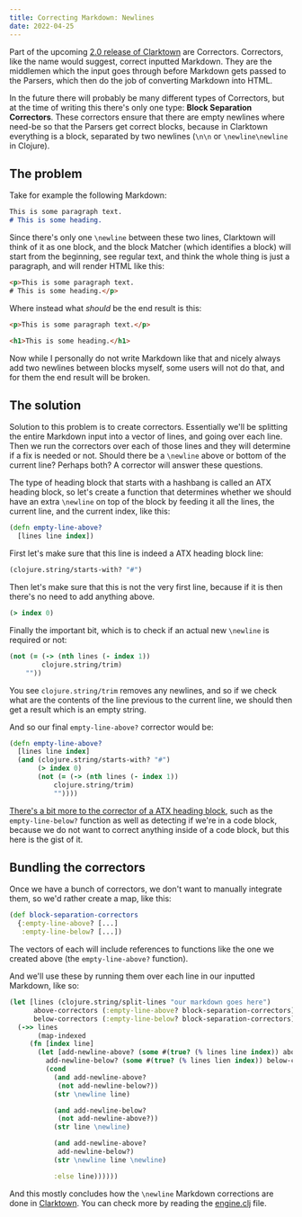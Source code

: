 ```yaml
---
title: Correcting Markdown: Newlines
date: 2022-04-25
---
```


Part of the upcoming [2.0 release of Clarktown](https://github.com/askonomm/clarktown/milestone/2) are Correctors. Correctors, like the name would suggest, correct inputted Markdown. They are the middlemen which the input goes through before Markdown gets passed to the Parsers, which then do the job of converting Markdown into HTML.

In the future there will probably be many different types of Correctors, but at the time of writing this there's only one type: **Block Separation Correctors**. These correctors ensure that there are empty newlines where need-be so that the Parsers get correct blocks, because in Clarktown everything is a block, separated by two newlines (`\n\n` or `\newline\newline` in Clojure). 

## The problem 

Take for example the following Markdown:

```markdown
This is some paragraph text.
# This is some heading.
```

Since there's only one `\newline` between these two lines, Clarktown will think of it as one block, and the block Matcher (which identifies a block) will start from the beginning, see regular text, and think the whole thing is just a paragraph, and will render HTML like this:

```html
<p>This is some paragraph text.
# This is some heading.</p>
```

Where instead what _should_ be the end result is this:

```html
<p>This is some paragraph text.</p>

<h1>This is some heading.</h1>
```

Now while I personally do not write Markdown like that and nicely always add two newlines between blocks myself, some users will not do that, and for them the end result will be broken.

## The solution

Solution to this problem is to create correctors. Essentially we'll be splitting the entire Markdown input into a vector of lines, and going over each line. Then we run the correctors over each of those lines and they will determine if a fix is needed or not. Should there be a `\newline` above or bottom of the current line? Perhaps both? A corrector will answer these questions.

The type of heading block that starts with a hashbang is called an ATX heading block, so let's create a function that determines whether we should have an extra `\newline` on top of the block by feeding it all the lines, the current line, and the current index, like this:

```clojure
(defn empty-line-above?
  [lines line index])
```

First let's make sure that this line is indeed a ATX heading block line:

```clojure
(clojure.string/starts-with? "#")
```

Then let's make sure that this is not the very first line, because if it is then there's no need to add anything above.

```clojure
(> index 0)
```

Finally the important bit, which is to check if an actual new `\newline` is required or not:

```clojure
(not (= (-> (nth lines (- index 1))
	    clojure.string/trim)
	""))
```

You see `clojure.string/trim` removes any newlines, and so if we check what are the contents of the line previous to the current line, we should then get a result which is an empty string.

And so our final `empty-line-above?` corrector would be:

```clojure
(defn empty-line-above?
  [lines line index]
  (and (clojure.string/starts-with? "#")
       (> index 0)
       (not (= (-> (nth lines (- index 1))
		   clojure.string/trim)
	       ""))))
```

[There's a bit more to the corrector of a ATX heading block](https://github.com/askonomm/clarktown/blob/master/src/clarktown/correctors/atx_heading_block.clj), such as the `empty-line-below?` function as well as detecting if we're in a code block, because we do not want to correct anything inside of a code block, but this here is the gist of it.

## Bundling the correctors

Once we have a bunch of correctors, we don't want to manually integrate them, so we'd rather create a map, like this:

```clojure
(def block-separation-correctors
  {:empty-line-above? [...]
   :empty-line-below? [...])
```

The vectors of each will include references to functions like the one we created above (the `empty-line-above?` function).

And we'll use these by running them over each line in our inputted Markdown, like so:

```clojure
(let [lines (clojure.string/split-lines "our markdown goes here")
      above-correctors (:empty-line-above? block-separation-correctors)
      below-correctors (:empty-line-below? block-separation-correctors)]
  (->> lines
       (map-indexed
	 (fn [index line]
	   (let [add-newline-above? (some #(true? (% lines line index)) above-correctors)
		 add-newline-below? (some #(true? (% lines lien index)) below-correctors)]
	     (cond
	       (and add-newline-above?
		    (not add-newline-below?))
	       (str \newline line)

	       (and add-newline-below?
		    (not add-newline-above?))
	       (str line \newline)

	       (and add-newline-above?
		    add-newline-below?)
	       (str \newline line \newline)

	       :else line))))))
```

And this mostly concludes how the `\newline` Markdown corrections are done in [Clarktown](https://github.com/askonomm/clarktown). You can check more by reading the [engine.clj](https://github.com/askonomm/clarktown/blob/master/src/clarktown/engine.clj) file.
